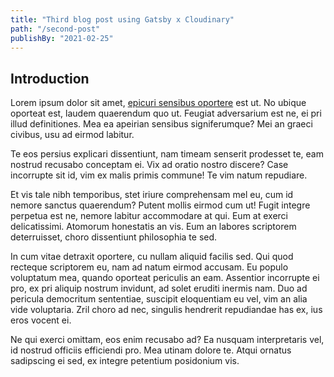```yaml
---
title: "Third blog post using Gatsby x Cloudinary"
path: "/second-post"
publishBy: "2021-02-25"
---
```


## Introduction

Lorem ipsum dolor sit amet, [epicuri sensibus oportere](https://google.com) est ut. No ubique oporteat est, laudem quaerendum quo ut. Feugiat adversarium est ne, ei pri illud definitiones. Mea ea apeirian sensibus signiferumque? Mei an graeci civibus, usu ad eirmod labitur.

Te eos persius explicari dissentiunt, nam timeam senserit prodesset te, eam nostrud recusabo conceptam ei. Vix ad oratio nostro discere? Case incorrupte sit id, vim ex malis primis commune! Te vim natum repudiare.

Et vis tale nibh temporibus, stet iriure comprehensam mel eu, cum id nemore sanctus quaerendum? Putent mollis eirmod cum ut! Fugit integre perpetua est ne, nemore labitur accommodare at qui. Eum at exerci delicatissimi. Atomorum honestatis an vis. Eum an labores scriptorem deterruisset, choro dissentiunt philosophia te sed.

In cum vitae detraxit oportere, cu nullam aliquid facilis sed. Qui quod recteque scriptorem eu, nam ad natum eirmod accusam. Eu populo voluptatum mea, quando oporteat periculis an eam. Assentior incorrupte ei pro, ex pri aliquip nostrum invidunt, ad solet eruditi inermis nam. Duo ad pericula democritum sententiae, suscipit eloquentiam eu vel, vim an alia vide voluptaria. Zril choro ad nec, singulis hendrerit repudiandae has ex, ius eros vocent ei.

Ne qui exerci omittam, eos enim recusabo ad? Ea nusquam interpretaris vel, id nostrud officiis efficiendi pro. Mea utinam dolore te. Atqui ornatus sadipscing ei sed, ex integre petentium posidonium vis.
